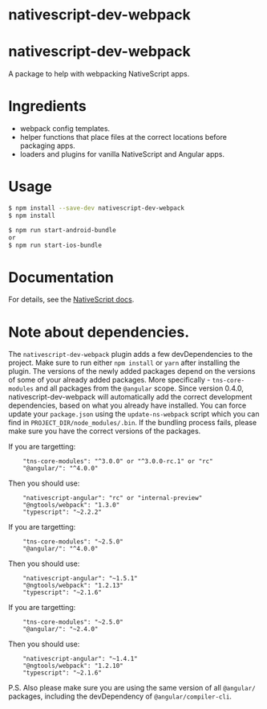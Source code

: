 # nativescript-dev-webpack
# nativescript-dev-webpack

A package to help with webpacking NativeScript apps.

# Ingredients

* webpack config templates.
* helper functions that place files at the correct locations before packaging apps.
* loaders and plugins for vanilla NativeScript and Angular apps.

# Usage

```sh
$ npm install --save-dev nativescript-dev-webpack
$ npm install

$ npm run start-android-bundle
or
$ npm run start-ios-bundle
```

# Documentation

For details, see the [NativeScript docs](http://docs.nativescript.org/angular/tooling/bundling-with-webpack.html).

# Note about dependencies.

The `nativescript-dev-webpack` plugin adds a few devDependencies to the project. Make sure to run either `npm install` or `yarn` after installing the plugin.
The versions of the newly added packages depend on the versions of some of your already added packages. More specifically - `tns-core-modules` and all packages from the `@angular` scope. Since version 0.4.0, nativescript-dev-webpack will automatically add the correct development dependencies, based on what you already have installed.
You can force update your `package.json` using the `update-ns-webpack` script which you can find in `PROJECT_DIR/node_modules/.bin`.
If the bundling process fails, please make sure you have the correct versions of the packages.

If you are targetting:
```
	"tns-core-modules": "^3.0.0" or "^3.0.0-rc.1" or "rc"
	"@angular/": "^4.0.0"
```
Then you should use:
```
	"nativescript-angular": "rc" or "internal-preview"
	"@ngtools/webpack": "1.3.0"
	"typescript": "~2.2.2"
```


If you are targetting:
```
	"tns-core-modules": "~2.5.0"
	"@angular/": "^4.0.0"
```
Then you should use:
```
	"nativescript-angular": "~1.5.1"
	"@ngtools/webpack": "1.2.13"
	"typescript": "~2.1.6"
```


If you are targetting:
```
	"tns-core-modules": "~2.5.0"
	"@angular/": "~2.4.0"
```
Then you should use:
```
	"nativescript-angular": "~1.4.1"
	"@ngtools/webpack": "1.2.10"
	"typescript": "~2.1.6"
```


P.S. Also please make sure you are using the same version of all `@angular/` packages, including the devDependency of `@angular/compiler-cli`.
